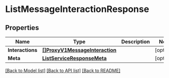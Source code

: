 # ListMessageInteractionResponse

## Properties

Name | Type | Description | Notes
------------ | ------------- | ------------- | -------------
**Interactions** | [**[]ProxyV1MessageInteraction**](ProxyV1MessageInteraction.md) |  |[optional] 
**Meta** | [**ListServiceResponseMeta**](ListServiceResponseMeta.md) |  |[optional] 

[[Back to Model list]](../README.md#documentation-for-models) [[Back to API list]](../README.md#documentation-for-api-endpoints) [[Back to README]](../README.md)


